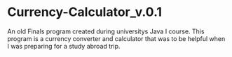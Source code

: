 # Currency-Calculator_v.0.1
An old Finals program created during universitys Java I course. This program is a currency converter and calculator that was to be helpful when I was preparing for a study abroad trip. 
